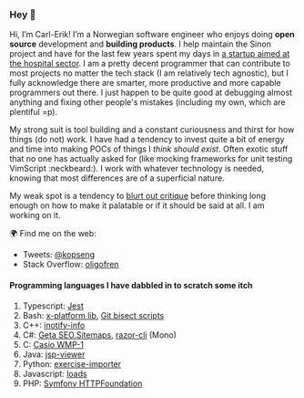 ### Hey 👋

Hi, I’m Carl-Erik!  I’m a Norwegian software engineer who enjoys doing **open source** development and **building products**. I help maintain the Sinon project and have for the last few years spent my days in [a startup aimed at the hospital sector](https://diffia.com). I am a pretty decent programmer that can contribute to most projects no matter the tech stack (I am relatively tech agnostic), but I fully acknowledge there are smarter, more productive and more capable programmers out there. I just happen to be quite good at debugging almost anything and fixing other people's mistakes (including my own, which are plentiful =p).

My strong suit is tool building and a constant curiousness and thirst for how things (do not) work. I have had a tendency to invest quite a bit of energy and time into making POCs of things I _think should exist_. Often exotic stuff that no one has actually asked for (like mocking frameworks for unit testing VimScript :neckbeard:). I work with whatever technology is needed, knowing that most differences are of a superficial nature.

My weak spot is a tendency to [blurt out critique](https://dev.to/kopseng/comment/1blbi) before thinking long enough on how to make it palatable or if it should be said at all. I am working on it.

🌍 Find me on the web:

- Tweets: [@kopseng](https://twitter.com/kopseng)
- Stack Overflow: [oligofren](https://stackoverflow.com/users/200987/oligofren)

#### Programming languages I have dabbled in to scratch some itch
1. Typescript: [Jest](https://github.com/facebook/jest/commits?author=fatso83)
1. Bash: [x-platform lib](https://github.com/fatso83/dotfiles/blob/master/utils/scripts/cross-platform-utils.bashlib), [Git bisect scripts](https://github.com/fatso83/git-bisect-scripts)
1. C++: [inotify-info](https://github.com/fatso83/inotify-info)
1. C#: [Geta SEO.Sitemaps](https://github.com/Geta/SEO.Sitemaps/pull/39/commits), [razor-cli](https://github.com/fatso83/razor-cli/blob/master/razor-cli.cs) (Mono)
1. C: [Casio WMP-1](https://github.com/fatso83/casio-wmp1)
1. Java: [jsp-viewer](https://github.com/fatso83/jsp-viewer)
1. Python: [exercise-importer](https://github.com/fatso83/ptflow-exercise-importer/blob/master/exercise-importer.py)
1. Javascript: [loads](https://github.com/fatso83?tab=repositories&q=&type=public&language=javascript)
1. PHP: [Symfony HTTPFoundation](https://github.com/fatso83/symfony/commit/ff1e2c4a4dcbdf92923314c425b457fab3a7d7ef)
